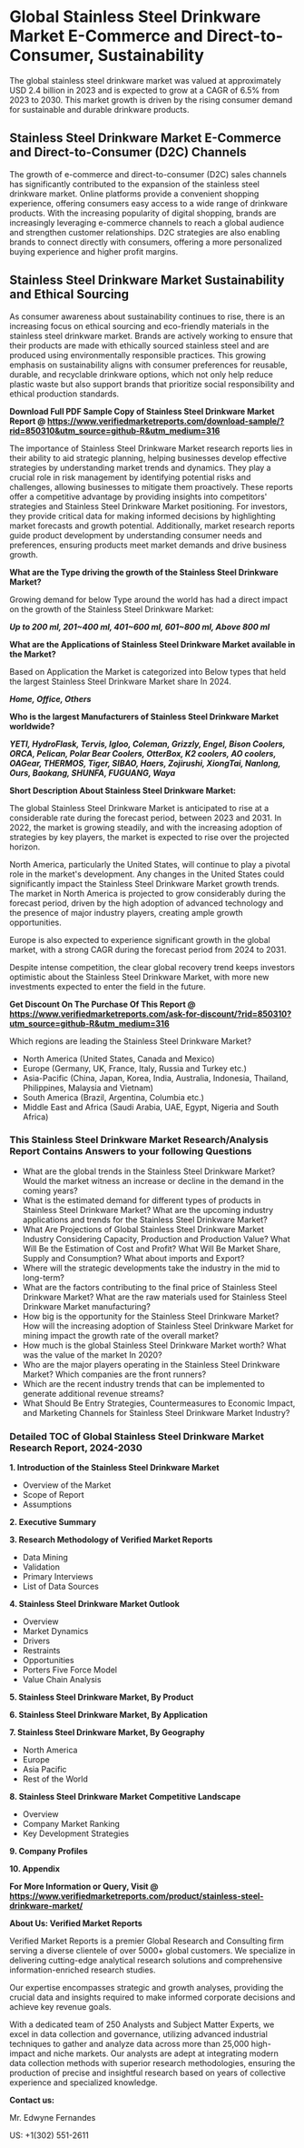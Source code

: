 <h1>Global Stainless Steel Drinkware Market E-Commerce and Direct-to-Consumer, Sustainability</h1><p class=""><p>The global stainless steel drinkware market was valued at approximately USD 2.4 billion in 2023 and is expected to grow at a CAGR of 6.5% from 2023 to 2030. This market growth is driven by the rising consumer demand for sustainable and durable drinkware products.</p><h2>Stainless Steel Drinkware Market E-Commerce and Direct-to-Consumer (D2C) Channels</h2><p>The growth of e-commerce and direct-to-consumer (D2C) sales channels has significantly contributed to the expansion of the stainless steel drinkware market. Online platforms provide a convenient shopping experience, offering consumers easy access to a wide range of drinkware products. With the increasing popularity of digital shopping, brands are increasingly leveraging e-commerce channels to reach a global audience and strengthen customer relationships. D2C strategies are also enabling brands to connect directly with consumers, offering a more personalized buying experience and higher profit margins.</p><h2>Stainless Steel Drinkware Market Sustainability and Ethical Sourcing</h2><p>As consumer awareness about sustainability continues to rise, there is an increasing focus on ethical sourcing and eco-friendly materials in the stainless steel drinkware market. Brands are actively working to ensure that their products are made with ethically sourced stainless steel and are produced using environmentally responsible practices. This growing emphasis on sustainability aligns with consumer preferences for reusable, durable, and recyclable drinkware options, which not only help reduce plastic waste but also support brands that prioritize social responsibility and ethical production standards.</p></p><p class=""><strong>Download Full PDF Sample Copy of Stainless Steel Drinkware Market Report @ <a href="https://www.verifiedmarketreports.com/download-sample/?rid=850310&utm_source=github-R&utm_medium=316" target="_blank">https://www.verifiedmarketreports.com/download-sample/?rid=850310&utm_source=github-R&utm_medium=316</a></strong></p><p>The importance of&nbsp;Stainless Steel Drinkware Market research reports lies in their ability to aid strategic planning, helping businesses develop effective strategies by understanding market trends and dynamics. They play a crucial role in risk management by identifying potential risks and challenges, allowing businesses to mitigate them proactively. These reports offer a competitive advantage by providing insights into competitors' strategies and Stainless Steel Drinkware Market positioning. For investors, they provide critical data for making informed decisions by highlighting market forecasts and growth potential. Additionally, market research reports guide product development by understanding consumer needs and preferences, ensuring products meet market demands and drive business growth.</p><p><strong>What are the&nbsp;Type driving the growth of the Stainless Steel Drinkware Market?</strong></p><p id="" class="">Growing demand for below Type around the world has had a direct impact on the growth of the Stainless Steel Drinkware Market:</p><p class=""><em><strong>Up to 200 ml, 201~400 ml, 401~600 ml, 601~800 ml, Above 800 ml</strong></em></p><p class=""><strong>What are the&nbsp;Applications&nbsp;of Stainless Steel Drinkware Market available in the Market?</strong></p><p id="" class="">Based on Application the Market is categorized into Below types that held the largest Stainless Steel Drinkware Market share In 2024.</p><p class=""><em><strong>Home, Office, Others</strong></em></p><p class=""><strong>Who is the largest Manufacturers of Stainless Steel Drinkware Market worldwide?</strong></p><p><em><strong>YETI, HydroFlask, Tervis, Igloo, Coleman, Grizzly, Engel, Bison Coolers, ORCA, Pelican, Polar Bear Coolers, OtterBox, K2 coolers, AO coolers, OAGear, THERMOS, Tiger, SIBAO, Haers, Zojirushi, XiongTai, Nanlong, Ours, Baokang, SHUNFA, FUGUANG, Waya</strong></em></p><p id="" class=""><strong>Short Description About Stainless Steel Drinkware Market:</strong></p><p>The global Stainless Steel Drinkware Market is anticipated to rise at a considerable rate during the forecast period, between 2023 and 2031. In 2022, the market is growing steadily, and with the increasing adoption of strategies by key players, the market is expected to rise over the projected horizon.</p><p>North America, particularly the United States, will continue to play a pivotal role in the market's development. Any changes in the United States could significantly impact the Stainless Steel Drinkware Market growth trends. The market in North America is projected to grow considerably during the forecast period, driven by the high adoption of advanced technology and the presence of major industry players, creating ample growth opportunities.</p><p>Europe is also expected to experience significant growth in the global market, with a strong CAGR during the forecast period from 2024 to 2031.</p><p>Despite intense competition, the clear global recovery trend keeps investors optimistic about the Stainless Steel Drinkware Market, with more new investments expected to enter the field in the future.</p><p id="" class=""><strong>Get Discount On The Purchase Of This Report @ <a href="https://www.verifiedmarketreports.com/ask-for-discount/?rid=850310?utm_source=github-R&utm_medium=316" target="_blank">https://www.verifiedmarketreports.com/ask-for-discount/?rid=850310?utm_source=github-R&utm_medium=316</a></strong></p><p class="">Which regions are leading the Stainless Steel Drinkware Market?</p><ul><li>North America (United States, Canada and Mexico)</li><li>Europe (Germany, UK, France, Italy, Russia and Turkey etc.)</li><li>Asia-Pacific (China, Japan, Korea, India, Australia, Indonesia, Thailand, Philippines, Malaysia and Vietnam)</li><li>South America (Brazil, Argentina, Columbia etc.)</li><li>Middle East and Africa (Saudi Arabia, UAE, Egypt, Nigeria and South Africa)</li></ul><h3 id="" class="">This Stainless Steel Drinkware Market Research/Analysis Report Contains Answers to your following Questions</h3><ul><li>What are the global trends in the Stainless Steel Drinkware Market? Would the market witness an increase or decline in the demand in the coming years?</li><li>What is the estimated demand for different types of products in Stainless Steel Drinkware Market? What are the upcoming industry applications and trends for the Stainless Steel Drinkware Market?</li><li>What Are Projections of Global Stainless Steel Drinkware Market Industry Considering Capacity, Production and Production Value? What Will Be the Estimation of Cost and Profit? What Will Be Market Share, Supply and Consumption? What about imports and Export?</li><li>Where will the strategic developments take the industry in the mid to long-term?</li><li>What are the factors contributing to the final price of Stainless Steel Drinkware Market? What are the raw materials used for Stainless Steel Drinkware Market manufacturing?</li><li>How big is the opportunity for the Stainless Steel Drinkware Market? How will the increasing adoption of Stainless Steel Drinkware Market for mining impact the growth rate of the overall market?</li><li>How much is the global Stainless Steel Drinkware Market worth? What was the value of the market In 2020?</li><li>Who are the major players operating in the Stainless Steel Drinkware Market? Which companies are the front runners?</li><li>Which are the recent industry trends that can be implemented to generate additional revenue streams?</li><li>What Should Be Entry Strategies, Countermeasures to Economic Impact, and Marketing Channels for Stainless Steel Drinkware Market Industry?</li></ul><h3 id="" class="">Detailed TOC of Global Stainless Steel Drinkware Market Research Report, 2024-2030</h3><p id="" class=""><strong>1. Introduction of the Stainless Steel Drinkware Market</strong></p><ul><li>Overview of the Market</li><li>Scope of Report</li><li>Assumptions</li></ul><p id="" class=""><strong>2. Executive Summary</strong></p><p id="" class=""><strong>3. Research Methodology of Verified Market Reports</strong></p><ul><li>Data Mining</li><li>Validation</li><li>Primary Interviews</li><li>List of Data Sources</li></ul><p id="" class=""><strong>4. Stainless Steel Drinkware Market Outlook</strong></p><ul><li>Overview</li><li>Market Dynamics</li><li>Drivers</li><li>Restraints</li><li>Opportunities</li><li>Porters Five Force Model</li><li>Value Chain Analysis</li></ul><p id="" class=""><strong>5. Stainless Steel Drinkware Market, By Product</strong></p><p id="" class=""><strong>6. Stainless Steel Drinkware Market, By Application</strong></p><p id="" class=""><strong>7. Stainless Steel Drinkware Market, By Geography</strong></p><ul><li>North America</li><li>Europe</li><li>Asia Pacific</li><li>Rest of the World</li></ul><p id="" class=""><strong>8. Stainless Steel Drinkware Market Competitive Landscape</strong></p><ul><li>Overview</li><li>Company Market Ranking</li><li>Key Development Strategies</li></ul><p id="" class=""><strong>9. Company Profiles</strong></p><p id="" class=""><strong>10. Appendix</strong></p><p id="" class=""><strong>For More Information or Query, Visit @ <a href="https://www.verifiedmarketreports.com/product/stainless-steel-drinkware-market/" target="_blank">https://www.verifiedmarketreports.com/product/stainless-steel-drinkware-market/</a></strong></p><p id="" class=""><strong>About Us: Verified Market Reports</strong></p><p id="" class="">Verified Market Reports is a premier Global Research and Consulting firm serving a diverse clientele of over 5000+ global customers. We specialize in delivering cutting-edge analytical research solutions and comprehensive information-enriched research studies.</p><p id="" class="">Our expertise encompasses strategic and growth analyses, providing the crucial data and insights required to make informed corporate decisions and achieve key revenue goals.</p><p id="" class="">With a dedicated team of 250 Analysts and Subject Matter Experts, we excel in data collection and governance, utilizing advanced industrial techniques to gather and analyze data across more than 25,000 high-impact and niche markets. Our analysts are adept at integrating modern data collection methods with superior research methodologies, ensuring the production of precise and insightful research based on years of collective experience and specialized knowledge.</p><p id="" class=""><strong>Contact us:</strong></p><p id="" class="">Mr. Edwyne Fernandes</p><p id="" class="">US: +1(302) 551-2611</p>